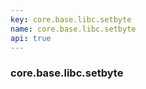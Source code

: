 ```yaml
---
key: core.base.libc.setbyte
name: core.base.libc.setbyte
api: true
---
```


### core.base.libc.setbyte

